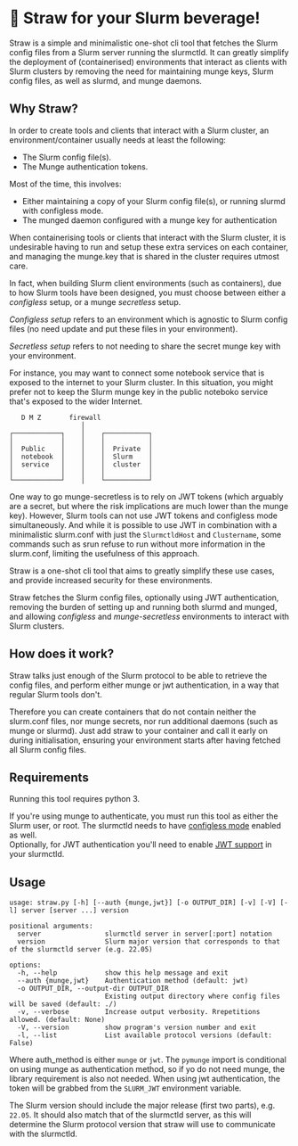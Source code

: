 # 🥤 Straw for your Slurm beverage!

Straw is a simple and minimalistic one-shot cli tool that fetches the Slurm config files from a Slurm server running the slurmctld.
It can greatly simplify the deployment of (containerised) environments that interact as clients with Slurm clusters by removing the need
for maintaining munge keys, Slurm config files, as well as slurmd, and munge daemons.

## Why Straw?

In order to create tools and clients that interact with a Slurm cluster, an environment/container usually needs at least the following:
* The Slurm config file(s).
* The Munge authentication tokens.

Most of the time, this involves:
* Either maintaining a copy of your Slurm config file(s), or running slurmd with configless mode.
* The munged daemon configured with a munge key for authentication

When containerising tools or clients that interact with the Slurm cluster, it is undesirable having to run
and setup these extra services on each container, and managing the munge.key that is shared in the cluster requires utmost care.

In fact, when building Slurm client environments (such as containers), due to how Slurm tools have been designed,
you must choose between either a *configless* setup, or a munge *secretless* setup.

*Configless setup* refers to an environment which is agnostic to Slurm config files (no need update and put these files in your environment).

*Secretless setup* refers to not needing to share the secret munge key with your environment.

For instance, you may want to connect some notebook service that is exposed to the internet to your Slurm cluster. In this situation, you might prefer not to keep the Slurm munge key in the public noteboko service that's exposed to the wider Internet.

```
   D M Z       firewall
                  │
┌────────────┐    │    ┌───────────┐
│            │    │    │           │
│  Public    │    │    │  Private  │
│  notebook  │    │    │  Slurm    │
│  service   │    │    │  cluster  │
│            │    │    │           │
└────────────┘    │    └───────────┘
```

One way to go munge-secretless is to rely on JWT tokens (which arguably are a secret, but where the risk implications are much lower than the munge key).
However, Slurm tools can not use JWT tokens and configless mode simultaneously.
And while it is possible to use JWT in combination with a minimalistic slurm.conf with just the `SlurmctldHost` and `Clustername`,
some commands such as srun refuse to run without more information in the slurm.conf, limiting the usefulness of this approach.

Straw is a one-shot cli tool that aims to greatly simplify these use cases, and provide increased security for these environments.

Straw fetches the Slurm config files, optionally using JWT authentication, removing the burden of setting up and running both slurmd and munged,
and allowing *configless* and *munge-secretless* environments to interact with Slurm clusters.

## How does it work?

Straw talks just enough of the Slurm protocol to be able to retrieve the config files, and perform either munge or jwt authentication,
in a way that regular Slurm tools don't.

Therefore you can create containers that do not contain neither the slurm.conf files, nor munge secrets, nor run additional daemons (such as munge or slurmd).
Just add straw to your container and call it early on during initialisation, ensuring your environment starts after having fetched all Slurm config files.

## Requirements

Running this tool requires python 3.

If you're using munge to authenticate, you must run this tool as either
the Slurm user, or root. The slurmctld needs to have [configless mode](https://slurm.schedmd.com/configless_slurm.html) enabled as well.  
Optionally, for JWT authentication you'll need to enable [JWT support](https://slurm.schedmd.com/jwt.html) in your slurmctld.

## Usage

```
usage: straw.py [-h] [--auth {munge,jwt}] [-o OUTPUT_DIR] [-v] [-V] [-l] server [server ...] version

positional arguments:
  server                slurmctld server in server[:port] notation
  version               Slurm major version that corresponds to that of the slurmctld server (e.g. 22.05)

options:
  -h, --help            show this help message and exit
  --auth {munge,jwt}    Authentication method (default: jwt)
  -o OUTPUT_DIR, --output-dir OUTPUT_DIR
                        Existing output directory where config files will be saved (default: ./)
  -v, --verbose         Increase output verbosity. Rrepetitions allowed. (default: None)
  -V, --version         show program's version number and exit
  -l, --list            List available protocol versions (default: False)
```

Where auth\_method is either `munge` or `jwt`. The `pymunge` import is conditional on using munge as authentication method, so if yo do not need munge, the library requirement is also not needed.
When using jwt authentication, the token will be grabbed from the `SLURM_JWT` environment variable.

The Slurm version should include the major release (first two parts), e.g. `22.05`.
It should also match that of the slurmctld server, as this will determine the Slurm protocol version that straw will use to communicate with the slurmctld.
